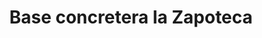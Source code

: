 ---
title: "Base concretera la Zapoteca"
url: /oaxaca-de-juarez/base-concretera-la-zapoteca/
shop: hardware
---